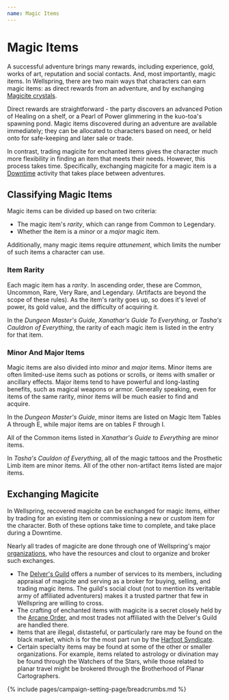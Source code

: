 ```yaml
---
name: Magic Items
---
```


# Magic Items

A successful adventure brings many rewards, including experience, gold, works of art, reputation and social contacts. And, most importantly, magic items. In Wellspring, there are two main ways that characters can earn magic items: as direct rewards from an adventure, and by exchanging [Magicite crystals]({{site.baseurl}}/campaigns/wellspring/setting/magic#magicite-crystals).

Direct rewards are straightforward - the party discovers an advanced Potion of Healing on a shelf, or a Pearl of Power glimmering in the kuo-toa's spawning pond. Magic items discovered during an adventure are available immediately; they can be allocated to characters based on need, or held onto for safe-keeping and later sale or trade.

In contrast, trading magicite for enchanted items gives the character much more flexibility in finding an item that meets their needs. However, this process takes time. Specifically, exchanging magicite for a magic item is a [Downtime]({{site.baseurl}}/systems/5e/downtime#trading-magic-items) activity that takes place between adventures.

## Classifying Magic Items

Magic items can be divided up based on two criteria:

- The magic item's *rarity*, which can range from Common to Legendary.
- Whether the item is a *minor* or a *major* magic item.

Additionally, many magic items require *attunement*, which limits the number of such items a character can use.

### Item Rarity

Each magic item has a *rarity*. In ascending order, these are Common, Uncommon, Rare, Very Rare, and Legendary. (Artifacts are beyond the scope of these rules). As the item's rarity goes up, so does it's level of power, its gold value, and the difficulty of acquiring it.

In the *Dungeon Master's Guide*, *Xanathar's Guide To Everything*, or *Tasha's Cauldron of Everything*, the rarity of each magic item is listed in the entry for that item.

### Minor And Major Items

Magic items are also divided into *minor* and *major* items. Minor items are often limited-use items such as potions or scrolls, or items with smaller or ancillary effects. Major items tend to have powerful and long-lasting benefits, such as magical weapons or armor. Generally speaking, even for items of the same rarity, minor items will be much easier to find and acquire.

In the *Dungeon Master's Guide*, minor items are listed on Magic Item Tables A through E, while major items are on tables F through I.

All of the Common items listed in *Xanathar's Guide to Everything* are minor items.

In *Tasha's Cauldon of Everything*, all of the magic tattoos and the Prosthetic Limb item are minor items. All of the other non-artifact items listed are major items.

## Exchanging Magicite

In Wellspring, recovered magicite can be exchanged for magic items, either by trading for an existing item or commissioning a new or custom item for the character. Both of these options take time to complete, and take place during a Downtime.

Nearly all trades of magicite are done through one of Wellspring's major [organizations]({{site.baseurl}}/campaigns/wellspring/organizations), who have the resources and clout to organize and broker such exchanges.

- The [Delver's Guild]({{site.baseurl}}/campaigns/wellspring/organizations#the-delvers-guild) offers a number of services to its members, including appraisal of magicite and serving as a broker for buying, selling, and trading magic items. The guild's social clout (not to mention its veritable army of affiliated adventurers) makes it a trusted partner that few in Wellspring are willing to cross.
- The crafting of enchanted items with magicite is a secret closely held by the [Arcane Order]({{site.baseurl}}/campaigns/wellspring/organizations#the-arcane-order), and most trades not affiliated with the Delver's Guild are handled there.
- Items that are illegal, distasteful, or particularly rare may be found on the black market, which is for the most part run by the [Harfoot Syndicate]({{site.baseurl}}/campaigns/wellspring/organizations#the-harfoot-syndicate).
- Certain specialty items may be found at some of the other or smaller organizations. For example, items related to astrology or divination may be found through the Watchers of the Stars, while those related to planar travel might be brokered through the Brotherhood of Planar Cartographers.

<!-- ## Buying And Selling With Gold -->

<!-- ## Crafting Magic Items -->

{% include pages/campaign-setting-page/breadcrumbs.md %}
